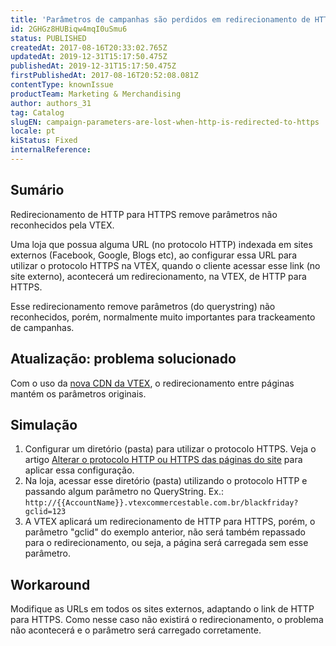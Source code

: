 ```yaml
---
title: 'Parâmetros de campanhas são perdidos em redirecionamento de HTTP para HTTPS'
id: 2GHGz8HUBiqw4mqI0uSmu6
status: PUBLISHED
createdAt: 2017-08-16T20:33:02.765Z
updatedAt: 2019-12-31T15:17:50.475Z
publishedAt: 2019-12-31T15:17:50.475Z
firstPublishedAt: 2017-08-16T20:52:08.081Z
contentType: knownIssue
productTeam: Marketing & Merchandising
author: authors_31
tag: Catalog
slugEN: campaign-parameters-are-lost-when-http-is-redirected-to-https
locale: pt
kiStatus: Fixed
internalReference: 
---
```


## Sumário

Redirecionamento de HTTP para HTTPS remove parâmetros não reconhecidos pela VTEX.

Uma loja que possua alguma URL (no protocolo HTTP) indexada em sites externos (Facebook, Google, Blogs etc), ao configurar essa URL para utilizar o protocolo HTTPS na VTEX, quando o cliente acessar esse link (no site externo), acontecerá um redirecionamento, na VTEX, de HTTP para HTTPS.

Esse redirecionamento remove parâmetros (do querystring) não reconhecidos, porém, normalmente muito importantes para trackeamento de campanhas.

## Atualização: problema solucionado

Com o uso da [nova CDN da VTEX](/pt/tutorial/ativar-nova-cdn-da-vtex), o redirecionamento entre páginas mantém os parâmetros originais.

## Simulação

1. Configurar um diretório (pasta) para utilizar o protocolo HTTPS. Veja o artigo [Alterar o protocolo HTTP ou HTTPS das páginas do site](/pt/faq/como-ter-o-protocolo-https-nas-paginas-da-minha-loja) para aplicar essa configuração.
2. Na loja, acessar esse diretório (pasta) utilizando o protocolo HTTP e passando algum parâmetro no QueryString. Ex.: `http://{{AccountName}}.vtexcommercestable.com.br/blackfriday?gclid=123`
3. A VTEX aplicará um redirecionamento de HTTP para HTTPS, porém, o parâmetro "gclid" do exemplo anterior, não será também repassado para o redirecionamento, ou seja, a página será carregada sem esse parâmetro.

## Workaround

Modifique as URLs em todos os sites externos, adaptando o link de HTTP para HTTPS. Como nesse caso não existirá o redirecionamento, o problema não acontecerá e o parâmetro será carregado corretamente.

